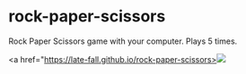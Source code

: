 # rock-paper-scissors
Rock Paper Scissors game with your computer. Plays 5 times.

<a href="https://late-fall.github.io/rock-paper-scissors><img src="rock-paper-scissors.png"></a>
